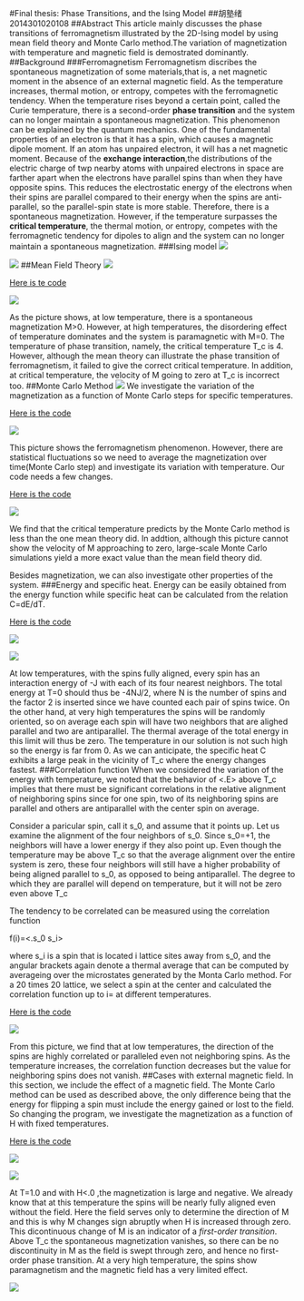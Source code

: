 #Final thesis: Phase Transitions, and the Ising Model
##胡塾绪 2014301020108
##Abstract
This article mainly discusses the phase transitions of ferromagnetism illustrated by the 2D-Ising model by using mean field theory and Monte Carlo method.The variation of magnetization with temperature and magnetic field is demostrated dominantly.
##Background
###Ferromagnetism
Ferromagnetism discribes the spontaneous magnetization of some materials,that is, a net magnetic moment in the absence of an external magnetic field. As the temperature increases, thermal motion, or entropy, competes with the ferromagnetic tendency. When the temperature rises beyond a certain point, called the Curie temperature, there is a second-order **phase transition** and the system can no longer maintain a spontaneous magnetization.
This phenomenon can be explained by the quantum mechanics. One of the fundamental properties of an electron is that it has a spin, which causes a magnetic dipole moment. If an atom has unpaired electron, it will has a net magnetic moment. Because of the **exchange interaction**,the distributions of the electric charge of twp nearby atoms with unpaired electrons in space are farther apart when the electrons have parallel spins than when they have opposite spins. This reduces the electrostatic energy of the electrons when their spins are parallel compared to their energy when the spins are anti-parallel, so the parallel-spin state is more stable. Therefore, there is a spontaneous magnetization.
However, if the temperature surpasses the **critical temperature**, the thermal motion, or entropy, competes with the ferromagnetic tendency for dipoles to align and the system can no longer maintain a spontaneous magnetization.
###Ising model 
![](https://github.com/earthhero2016/compuational_physics_N2014301020108/blob/master/XX1/Ising.png)

![](https://github.com/earthhero2016/compuational_physics_N2014301020108/blob/master/XX1/2016-12-28_110633.png)
##Mean Field Theory
![](https://github.com/earthhero2016/compuational_physics_N2014301020108/blob/master/XX1/2016-12-28_153747.png)

[Here is te code](https://github.com/earthhero2016/compuational_physics_N2014301020108/blob/master/XX1/8.1.py)

![](https://github.com/earthhero2016/compuational_physics_N2014301020108/blob/master/XX1/Mean%20field.png)

As the picture shows, at low temperature, there is a spontaneous magnetization M>0. However, at high temperatures, the disordering effect of temperature dominates and the system is paramagnetic with M=0. The temperature of phase transition, namely, the critical temperature T_c is 4. However, although the mean theory can illustrate the phase transition of ferromagnetism, it failed to give the correct critical temperature. In addition, at critical temperature, the velocity of M going  to zero at T_c is incorrect too.
##Monte Carlo Method
![](https://github.com/earthhero2016/compuational_physics_N2014301020108/blob/master/XX1/2016-12-28_173902.png)
We investigate the variation of the magnetization as a function of Monte Carlo steps for specific temperatures.

[Here is the code](https://github.com/earthhero2016/compuational_physics_N2014301020108/blob/master/XX1/8.2.py)

![](https://github.com/earthhero2016/compuational_physics_N2014301020108/blob/master/XX1/mc%20M_time.png)

This picture shows the ferromagnetism phenomenon. However, there are statistical fluctuations so we need to average the magnetization over time(Monte Carlo step) and investigate its variation with temperature. Our code needs a few changes.

[Here is the code](https://github.com/earthhero2016/compuational_physics_N2014301020108/blob/master/XX1/8.3.py)

![](https://github.com/earthhero2016/compuational_physics_N2014301020108/blob/master/XX1/mc%20M_T%201.png)

We find that the critical temperature predicts by the Monte Carlo method is less than the one mean theory did. In addtion, although this picture cannot show the velocity of M approaching to zero, large-scale Monte Carlo simulations yield a more exact value than the mean field theory did.

Besides magnetization, we can also investigate other properties of the system.
###Energy and specific heat.
Energy can be easily obtained from the energy function while specific heat can be calculated from the relation C=dE/dT.

[Here is the code](https://github.com/earthhero2016/compuational_physics_N2014301020108/blob/master/XX1/energy.py)

![](https://github.com/earthhero2016/compuational_physics_N2014301020108/blob/master/XX1/E_T.png)

![](https://github.com/earthhero2016/compuational_physics_N2014301020108/blob/master/XX1/specific%20heat.png)

At low temperatures, with the spins fully aligned, every spin has an interaction energy of -J with each of its four nearest neighbors. The total energy at T=0 should thus be -4NJ/2, where N is the number of spins and the factor 2 is inserted since we have counted each pair of spins twice. On the other hand, at very high temperatures the spins will be randomly oriented, so on average each spin will have two neighbors that are alighed parallel and two are antiparallel. The thermal average of the total energy in this limit will thus be zero. The temperature in our solution is not such high so the energy is far from 0. As we can anticipate, the specific heat C exhibits a large peak in the vicinity of T_c where the energy changes fastest.
###Correlation function
When we considered the variation of the energy with temperature, we noted that the behavior of <.E> above T_c implies that there must be significant correlations in the relative alignment of neighboring spins since for one spin, two of its neighboring spins are parallel and others are antiparallel with the center spin on average.

Consider a paricular spin, call it s_0, and assume that it points up. Let us examine the alignment of the four neighbors of s_0. Since s_0=+1, the neighbors will have a lower energy if they also point up. Even though the temperature may be above T_c so that the average alignment over the entire system is zero, these four neighbors will still have a higher probability of being aligned parallel to s_0, as opposed to being antiparallel. The degree to which they are parallel will depend on temperature, but it will not be zero even above T_c

The tendency to be correlated can be measured using the correlation function

f(i)=<.s_0 s_i>
 
where s_i is a spin that is located i lattice sites away from s_0, and the angular brackets again denote a thermal average that can be computed by averageing over the microstates generated by the Monta Carlo method. For a 20 times 20 lattice, we select a spin at the center and calculated the correlation function up to i=  at different temperatures.

[Here is the code](https://github.com/earthhero2016/compuational_physics_N2014301020108/blob/master/XX1/si.py)

![](https://github.com/earthhero2016/compuational_physics_N2014301020108/blob/master/XX1/Correlations.png)

From this picture, we find that at low temperatures, the direction of the spins are highly correlated or paralleled even not neighboring spins. As the temperature increases, the correlation function decreases but the value for neighboring spins does not vanish.
##Cases with external magnetic field.
In this section, we include the effect of a magnetic field. The Monte Carlo method can be used as described above, the only difference being that the energy for flipping a spin must include the energy gained or lost to the field. So changing the program, we investigate the magnetization as a function of H with fixed temperatures.

[Here is the code](https://github.com/earthhero2016/compuational_physics_N2014301020108/blob/master/XX1/H1.py)

![](https://github.com/earthhero2016/compuational_physics_N2014301020108/blob/master/XX1/1.0%202.0%202.25.png)

![](https://github.com/earthhero2016/compuational_physics_N2014301020108/blob/master/XX1/3%205.png)

At T=1.0 and with H<.0 ,the magnetization is large and negative. We already know that at this temperature the spins will be nearly fully aligned even without the field. Here the field serves only to determine the direction of M and this is why M changes sign abruptly when H is increased through zero. This dicontinuous change of M is an indicator of a *first-order transition*. Above T_c the spontaneous magnetization vanishes, so there can be no discontinuity in M as the field is swept through zero, and hence no first-order phase transition. At a very high temperature, the spins show paramagnetism and the magnetic field has a very limited effect.

![](https://github.com/earthhero2016/compuational_physics_N2014301020108/blob/master/XX1/T%3D100.png)
